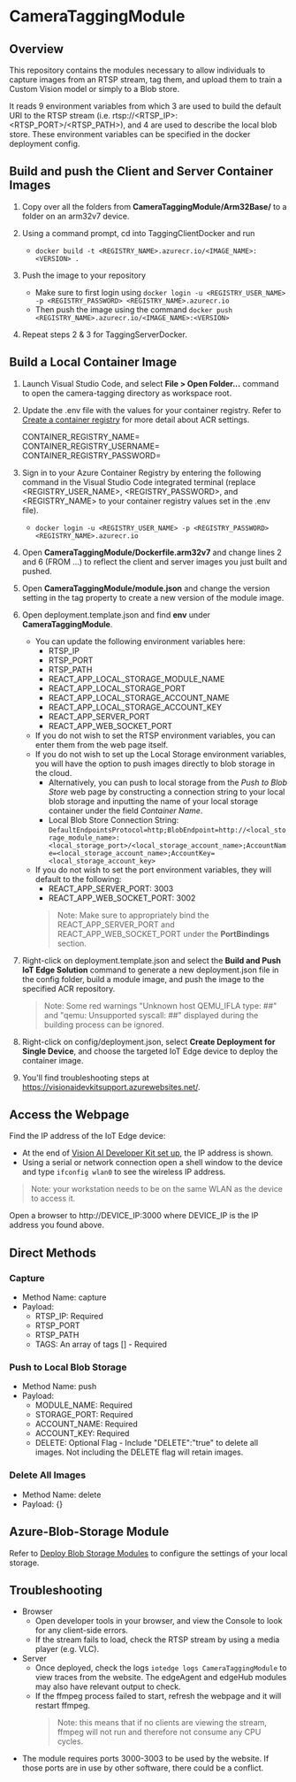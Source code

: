 # CameraTaggingModule

## Overview

This repository contains the modules necessary to allow individuals to capture images from an RTSP stream, tag them, and upload them to train a Custom Vision model or simply to a Blob store.

It reads 9 environment variables from which 3 are used to build the default URI to the RTSP stream (i.e. rtsp://<RTSP_IP>:<RTSP_PORT>/<RTSP_PATH>), and 4 are used to describe the local blob store. These environment variables can be specified in the docker deployment config.

## Build and push the Client and Server Container Images

1. Copy over all the folders from **CameraTaggingModule/Arm32Base/** to a folder on an arm32v7 device.

1. Using a command prompt, cd into TaggingClientDocker and run
    - `docker build -t <REGISTRY_NAME>.azurecr.io/<IMAGE_NAME>:<VERSION> .`

1. Push the image to your repository
    - Make sure to first login using `docker login -u <REGISTRY_USER_NAME> -p <REGISTRY_PASSWORD> <REGISTRY_NAME>.azurecr.io`
    - Then push the image using the command `docker push <REGISTRY_NAME>.azurecr.io/<IMAGE_NAME>:<VERSION>`

1. Repeat steps 2 & 3 for TaggingServerDocker.

## Build a Local Container Image

1. Launch Visual Studio Code, and select **File > Open Folder...** command to open the camera-tagging directory as workspace root.

1. Update the .env file with the values for your container registry. Refer to [Create a container registry](https://docs.microsoft.com/en-us/azure/iot-edge/tutorial-python-module#create-a-container-registry) for more detail about ACR settings.

    CONTAINER_REGISTRY_NAME=<YourAcrUri>  
    CONTAINER_REGISTRY_USERNAME=<YourAcrUserName>  
    CONTAINER_REGISTRY_PASSWORD=<YourAcrPassword>  

1. Sign in to your Azure Container Registry by entering the following command in the Visual Studio Code integrated terminal (replace <REGISTRY_USER_NAME>, <REGISTRY_PASSWORD>, and <REGISTRY_NAME> to your container registry values set in the .env file).
    - `docker login -u <REGISTRY_USER_NAME> -p <REGISTRY_PASSWORD> <REGISTRY_NAME>.azurecr.io`

1. Open **CameraTaggingModule/Dockerfile.arm32v7** and change lines 2 and 6 (FROM ...) to reflect the client and server images you just built and pushed.

1. Open **CameraTaggingModule/module.json** and change the version setting in the tag property to create a new version of the module image.

1. Open deployment.template.json and find **env** under **CameraTaggingModule**.  
    - You can update the following environment variables here:
        - RTSP_IP
        - RTSP_PORT
        - RTSP_PATH
        - REACT_APP_LOCAL_STORAGE_MODULE_NAME
        - REACT_APP_LOCAL_STORAGE_PORT
        - REACT_APP_LOCAL_STORAGE_ACCOUNT_NAME
        - REACT_APP_LOCAL_STORAGE_ACCOUNT_KEY
        - REACT_APP_SERVER_PORT
        - REACT_APP_WEB_SOCKET_PORT
    - If you do not wish to set the RTSP environment variables, you can enter them from the web page itself.
    - If you do not wish to set up the Local Storage environment variables, you will have the option to push images directly to blob storage in the cloud.
        - Alternatively, you can push to local storage from the *Push to Blob Store* web page by constructing a connection string to your local blob storage and inputting the name of your local storage container under the field *Container Name*.
        - Local Blob Store Connection String: `DefaultEndpointsProtocol=http;BlobEndpoint=http://<local_storage_module_name>:<local_storage_port>/<local_storage_account_name>;AccountName=<local_storage_account_name>;AccountKey=<local_storage_account_key>`
    - If you do not wish to set the port environment variables, they will default to the following:
        - REACT_APP_SERVER_PORT: 3003
        - REACT_APP_WEB_SOCKET_PORT: 3002
        > Note: Make sure to appropriately bind the REACT_APP_SERVER_PORT and REACT_APP_WEB_SOCKET_PORT under the **PortBindings** section.

1. Right-click on deployment.template.json and select the **Build and Push IoT Edge Solution** command to generate a new deployment.json file in the config folder, build a module image, and push the image to the specified ACR repository.
    > Note: Some red warnings "Unknown host QEMU_IFLA type: ##" and "qemu: Unsupported syscall: ##" displayed during the building process can be ignored.

1. Right-click on config/deployment.json, select **Create Deployment for Single Device**, and choose the targeted IoT Edge device to deploy the container image.

1. You'll find troubleshooting steps at <https://visionaidevkitsupport.azurewebsites.net/>.

## Access the Webpage

Find the IP address of the IoT Edge device:

- At the end of [Vision AI Developer Kit set up](https://azure.github.io/Vision-AI-DevKit-Pages/docs/Get_Started/#), the IP address is shown.
- Using a serial or network connection open a shell window to the device and type `ifconfig wlan0` to see the wireless IP address.

> Note: your workstation needs to be on the same WLAN as the device to access it.

Open a browser to http://DEVICE_IP:3000 where DEVICE_IP is the IP address you found above.

## Direct Methods

### Capture

- Method Name: capture
- Payload:
    - RTSP_IP: Required
    - RTSP_PORT
    - RTSP_PATH
    - TAGS: An array of tags [] - Required

### Push to Local Blob Storage

- Method Name: push
- Payload:
    - MODULE_NAME: Required
    - STORAGE_PORT: Required
    - ACCOUNT_NAME: Required
    - ACCOUNT_KEY: Required
    - DELETE: Optional Flag - Include "DELETE":"true" to delete all images. Not including the DELETE flag will retain images.

### Delete All Images

- Method Name: delete
- Payload: {}

## Azure-Blob-Storage Module

Refer to [Deploy Blob Storage Modules](https://docs.microsoft.com/en-us/azure/iot-edge/how-to-deploy-blob#deploy-from-visual-studio-code) to configure the settings of your local storage.

## Troubleshooting

- Browser
  - Open developer tools in your browser, and view the Console to look for any client-side errors.
  - If the stream fails to load, check the RTSP stream by using a media player (e.g. VLC).
- Server
  - Once deployed, check the logs `iotedge logs CameraTaggingModule` to view traces from the website. The edgeAgent and edgeHub modules may also have relevant output to check.
  - If the ffmpeg process failed to start, refresh the webpage and it will restart ffmpeg.
    > Note: this means that if no clients are viewing the stream, ffmpeg will not run and therefore not consume any CPU cycles.
- The module requires ports 3000-3003 to be used by the website. If those ports are in use by other software, there could be a conflict.
